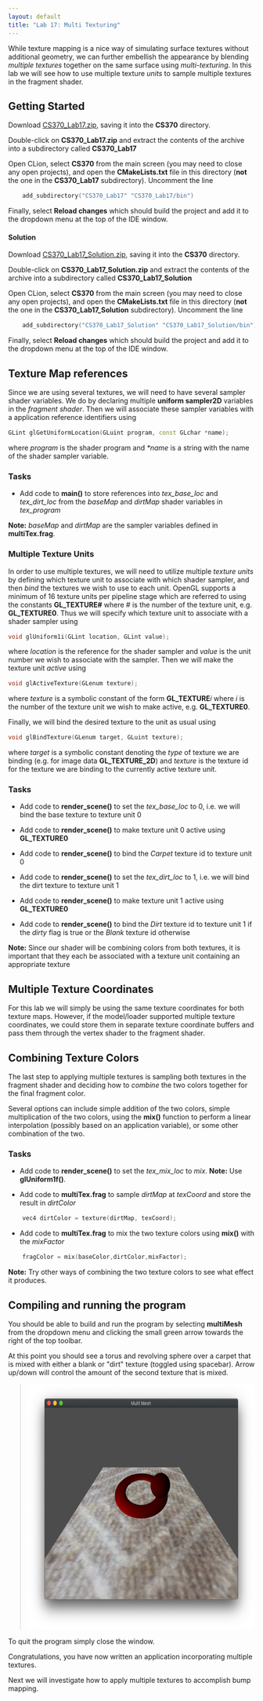 ```yaml
---
layout: default
title: "Lab 17: Multi Texturing"
---
```


While texture mapping is a nice way of simulating surface textures without additional geometry, we can further embellish the appearance by blending *multiple textures* together on the same surface using *multi-texturing*. In this lab we will see how to use multiple texture *units* to sample multiple textures in the fragment shader. 

## Getting Started

Download [CS370\_Lab17.zip](src/CS370_Lab17.zip), saving it into the **CS370** directory.

Double-click on **CS370\_Lab17.zip** and extract the contents of the archive into a subdirectory called **CS370\_Lab17**

Open CLion, select **CS370** from the main screen (you may need to close any open projects), and open the **CMakeLists.txt** file in this directory (**not** the one in the **CS370\_Lab17** subdirectory). Uncomment the line

```cpp
	add_subdirectory("CS370_Lab17" "CS370_Lab17/bin")
```

Finally, select **Reload changes** which should build the project and add it to the dropdown menu at the top of the IDE window.

#### Solution

Download [CS370\_Lab17\_Solution.zip](sol/CS370_Lab17_Solution.zip), saving it into the **CS370** directory.

Double-click on **CS370\_Lab17\_Solution.zip** and extract the contents of the archive into a subdirectory called **CS370\_Lab17\_Solution**

Open CLion, select **CS370** from the main screen (you may need to close any open projects), and open the **CMakeLists.txt** file in this directory (**not** the one in the **CS370\_Lab17\_Solution** subdirectory). Uncomment the line

```cpp
	add_subdirectory("CS370_Lab17_Solution" "CS370_Lab17_Solution/bin")
```

Finally, select **Reload changes** which should build the project and add it to the dropdown menu at the top of the IDE window.

## Texture Map references

Since we are using several textures, we will need to have several sampler shader variables. We do by declaring multiple **uniform sampler2D** variables in the *fragment shader*. Then we will associate these sampler variables with a application reference identifiers using

```cpp
GLint glGetUniformLocation(GLuint program, const GLchar *name);
```

where *program* is the shader program and *\*name* is a string with the name of the shader sampler variable.

### Tasks

- Add code to **main()** to store references into *tex_base_loc* and *tex_dirt_loc* from the *baseMap* and *dirtMap* shader variables in *tex_program*

**Note:** *baseMap* and *dirtMap* are the sampler variables defined in **multiTex.frag**.

### Multiple Texture Units

In order to use multiple textures, we will need to utilize multiple *texture units* by defining which texture unit to associate with which shader sampler, and then *bind* the textures we wish to use to each unit. OpenGL supports a minimum of 16 texture units per pipeline stage which are referred to using the constants **GL_TEXTURE\#** where \# is the number of the texture unit, e.g. **GL_TEXTURE0**. Thus we will specify which texture unit to associate with a shader sampler using

```cpp
void glUniform1i(GLint location, GLint value);
```

where *location* is the reference for the shader sampler and *value* is the unit number we wish to associate with the sampler. Then we will make the texture unit *active* using 

```cpp
void glActiveTexture(GLenum texture);
```

where *texture* is a symbolic constant of the form **GL\_TEXTURE***i* where *i* is the number of the texture unit we wish to make active, e.g. **GL\_TEXTURE0**.

Finally, we will bind the desired texture to the unit as usual using

```cpp
void glBindTexture(GLenum target, GLuint texture);
```

where *target* is a symbolic constant denoting the *type* of texture we are binding (e.g. for image data **GL\_TEXTURE\_2D**) and *texture* is the texture id for the texture we are binding to the currently active texture unit.

### Tasks

- Add code to **render\_scene()** to set the *tex_base_loc* to 0, i.e. we will bind the base texture to texture unit 0

- Add code to **render\_scene()** to make texture unit 0 active using **GL_TEXTURE0**

- Add code to **render\_scene()** to bind the *Carpet* texture id to texture unit 0

- Add code to **render\_scene()** to set the *tex_dirt_loc* to 1, i.e. we will bind the dirt texture to texture unit 1

- Add code to **render\_scene()** to make texture unit 1 active using **GL_TEXTURE0**

- Add code to **render\_scene()** to bind the *Dirt* texture id to texture unit 1 if the *dirty* flag is true or the *Blank* texture id otherwise

**Note:** Since our shader will be combining colors from both textures, it is important that they each be associated with a texture unit containing an appropriate texture

## Multiple Texture Coordinates

For this lab we will simply be using the same texture coordinates for both texture maps. However, if the model/loader supported multiple texture coordinates, we could store them in separate texture coordinate buffers and pass them through the vertex shader to the fragment shader.

## Combining Texture Colors

The last step to applying multiple textures is sampling both textures in the fragment shader and deciding how to *combine* the two colors together for the final fragment color. 

Several options can include simple addition of the two colors, simple multiplication of the two colors, using the **mix()** function to perform a linear interpolation (possibly based on an application variable), or some other combination of the two.

### Tasks

- Add code to **render\_scene()** to set the *tex_mix_loc* to *mix*. **Note:** Use **glUniform1f()**.

- Add code to **multiTex.frag** to sample *dirtMap* at *texCoord* and store the result in *dirtColor*

```cpp
    vec4 dirtColor = texture(dirtMap, texCoord);
```

- Add code to **multiTex.frag** to mix the two texture colors using **mix()** with the *mixFactor*

```cpp
    fragColor = mix(baseColor,dirtColor,mixFactor);
```

**Note:** Try other ways of combining the two texture colors to see what effect it produces.

## Compiling and running the program

You should be able to build and run the program by selecting **multiMesh** from the dropdown menu and clicking the small green arrow towards the right of the top toolbar.

At this point you should see a torus and revolving sphere over a carpet that is mixed with either a blank or "dirt" texture (toggled using spacebar). Arrow up/down will control the amount of the second texture that is mixed.

> <img src="images/lab17/multiMesh.png" alt="MultiTexture Mesh Window" height="500"/>

To quit the program simply close the window.

Congratulations, you have now written an application incorporating multiple textures.

Next we will investigate how to apply multiple textures to accomplish bump mapping.
